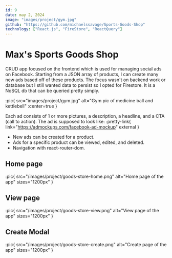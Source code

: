 ```yaml
---
id: 9
date: may 2, 2024
image: "images/project/gym.jpg"
github: "https://github.com/michaelssavage/Sports-Goods-Shop"
technology: ["React.js", "FireStore", "ReactQuery"]
---
```


# Max's Sports Goods Shop

CRUD app focused on the frontend which is used for managing social ads on Facebook. Starting from a JSON array of products, I can create many new ads based off of these products. The focus wasn't on backend work or database but I still wanted data to persist so I opted for Firestore. It is a NoSQL db that can be queried pretty simply.

:pic{ src="images/project/gym.jpg" alt="Gym pic of medicine ball and kettlebell" :center=true }

Each ad consists of 1 or more pictures, a description, a headline, and a CTA (call to action). The ad is supposed to look like: :pretty-link{ link="https://admockups.com/facebook-ad-mockup" external }

- New ads can be created for a product.
- Ads for a specific product can be viewed, edited, and deleted.
- Navigation with react-router-dom.

## Home page

:pic{ src="/images/project/goods-store-home.png" alt="Home page of the app" sizes="1200px" }

## View page

:pic{ src="/images/project/goods-store-view.png" alt="View page of the app" sizes="1200px" }

## Create Modal

:pic{ src="/images/project/goods-store-create.png" alt="Create page of the app" sizes="1200px" }
